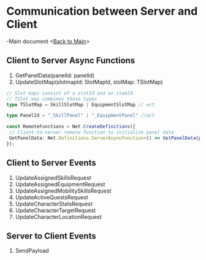 # Communication between Server and Client

-Main document <[Back to Main](../SoulSteelGameDesign.md)>

## Client to Server Async Functions

1. GetPanelData(panelId: panelId)
2. UpdateSlotMap(slotmapId: SlotMapId, slotMap: TSlotMap)

```ts
// Slot maps consist of a slotId and an itemId
// TSlot map combines those types
type TSlotMap = SkillSlotMap | EquipmentSlotMap // ect

type PanelId = "_SkillPanel" | "_EquipmentPanel" //ect

const RemoteFunctions = Net.CreateDefinitions({
 // Client-to-server remote function to initialize panel data
 GetPanelData: Net.Definitions.ServerAsyncFunction<() => GetPanelData(panelId: PanelId)>(),
});
```

## Client to Server Events

1. UpdateAssignedSkillsRequest
2. UpdateAssignedEquipmentRequest
3. UpdateAssignedMobilitySkillsRequest
4. UpdateActiveQuestsRequest
5. UpdateCharacterStatsRequest
6. UpdateCharacterTargetRequest
7. UpdateCharacterLocationRequest

## Server to Client Events

1. SendPayload
